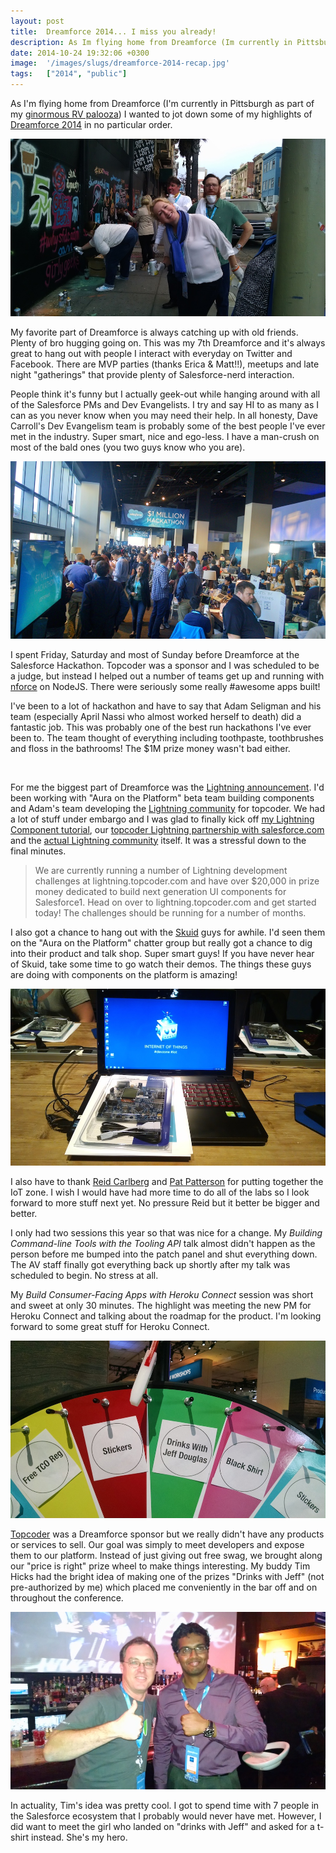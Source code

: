 ```yaml
---
layout: post
title:  Dreamforce 2014... I miss you already!
description: As Im flying home from Dreamforce (Im currently in Pittsburgh as part of my  ginormous RV palooza ) I wanted to jot down some of my highlights of Dreamforce 2014  in no particular order. My favorite part of Dreamforce is always catching up with old friends. Plenty of bro hugging going on. This was my 7th Dreamforce and its always great to hang out with people I interact with everyday on Twitter and Facebook. There are MVP parties (thanks Erica & Matt!!), meetups and late night gatherings that pr
date: 2014-10-24 19:32:06 +0300
image:  '/images/slugs/dreamforce-2014-recap.jpg'
tags:   ["2014", "public"]
---
```

<p>As I'm flying home from Dreamforce (I'm currently in Pittsburgh as part of my <a href="http://whereintheworldis.jeffdouglas.com">ginormous RV palooza</a>) I wanted to jot down some of my highlights of <a href="http://www.salesforce.com/dreamforce/DF14/">Dreamforce 2014</a> in no particular order.</p>
<p><img src="images/2014-10-13-17-59-49.jpg" alt="" ></p>
<p>My favorite part of Dreamforce is always catching up with old friends. Plenty of bro hugging going on. This was my 7th Dreamforce and it's always great to hang out with people I interact with everyday on Twitter and Facebook. There are MVP parties (thanks Erica & Matt!!), meetups and late night "gatherings" that provide plenty of Salesforce-nerd interaction.</p>
<p>People think it's funny but I actually geek-out while hanging around with all of the Salesforce PMs and Dev Evangelists. I try and say HI to as many as I can as you never know when you may need their help. In all honesty, Dave Carroll's Dev Evangelism team is probably some of the best people I've ever met in the industry. Super smart, nice and ego-less. I have a man-crush on most of the bald ones (you two guys know who you are).</p>
<p><img src="images/2014-10-12-14-14-34.jpg" alt="" ></p>
<p>I spent Friday, Saturday and most of Sunday before Dreamforce at the Salesforce Hackathon. Topcoder was a sponsor and I was scheduled to be a judge, but instead I helped out a number of teams get up and running with <a href="https://github.com/kevinohara80/nforce">nforce</a> on NodeJS. There were seriously some really #awesome apps built!</p>
<p>I've been to a lot of hackathon and have to say that Adam Seligman and his team (especially April Nassi who almost worked herself to death) did a fantastic job. This was probably one of the best run hackathons I've ever been to. The team thought of everything including toothpaste, toothbrushes and floss in the bathrooms! The $1M prize money wasn't bad either.</p>
<p><img src="http://3a72mb4dqcfnkgfimp04jgyyd.wpengine.netdna-cdn.com/wp-content/uploads/2014/10/s1-lightning.png" alt="" ></p>
<p>For me the biggest part of Dreamforce was the <a href="http://www.salesforce.com/platform/services/lightning/">Lightning announcement</a>. I'd been working with "Aura on the Platform" beta team building components and Adam's team developing the <a href="http://lightning.topcoder.com">Lightning community</a> for topcoder. We had a lot of stuff under embargo and I was glad to finally kick off <a href="/2014/10/14/tutorial-build-your-first-lightning-component/">my Lightning Component tutorial</a>, our <a href="http://www.topcoder.com/blog/announcing-the-20000-salesforce1-lighting-component-series/">topcoder Lightning partnership with salesforce.com</a> and the <a href="http://lightning.topcoder.com">actual Lightning community</a> itself. It was a stressful down to the final minutes.</p>
<blockquote>
<p>We are currently running a number of Lightning development challenges at lightning.topcoder.com and have over $20,000 in prize money dedicated to build next generation UI components for Salesforce1. Head on over to lightning.topcoder.com and get started today! The challenges should be running for a number of months.</p>
</blockquote>
<p>I also got a chance to hang out with the <a href="http://www.skuidify.com/">Skuid</a> guys for awhile. I'd seen them on the "Aura on the Platform" chatter group but really got a chance to dig into their product and talk shop. Super smart guys! If you have never hear of Skuid, take some time to go watch their demos. The things these guys are doing with components on the platform is amazing!</p>
<p><img src="images/2014-10-13-11-01-41.jpg" alt="" ></p>
<p>I also have to thank <a href="https://twitter.com/ReidCarlberg">Reid Carlberg</a> and <a href="https://twitter.com/metadaddy">Pat Patterson</a> for putting together the IoT zone. I wish I would have had more time to do all of the labs so I look forward to more stuff next yet. No pressure Reid but it better be bigger and better.</p>
<p>I only had two sessions this year so that was nice for a change. My <em>Building Command-line Tools with the Tooling API</em> talk almost didn't happen as the person before me bumped into the patch panel and shut everything down. The AV staff finally got everything back up shortly after my talk was scheduled to begin. No stress at all.</p>
<p>My <em>Build Consumer-Facing Apps with Heroku Connect</em> session was short and sweet at only 30 minutes. The highlight was meeting the new PM for Heroku Connect and talking about the roadmap for the product. I'm looking forward to some great stuff for Heroku Connect.</p>
<p><img src="images/2014-10-13-09-44-41.jpg" alt="" ></p>
<p><a href="http://www.topcoder.com">Topcoder</a> was a Dreamforce sponsor but we really didn't have any products or services to sell. Our goal was simply to meet developers and expose them to our platform. Instead of just giving out free swag, we brought along our "price is right" prize wheel to make things interesting. My buddy Tim Hicks had the bright idea of making one of the prizes "Drinks with Jeff" (not pre-authorized by me) which placed me conveniently in the bar off and on throughout the conference.</p>
<p><img src="images/2014-10-14-14-29-23.jpg" alt="" ></p>
<p>In actuality, Tim's idea was pretty cool. I got to spend time with 7 people in the Salesforce ecosystem that I probably would never have met. However, I did want to meet the girl who landed on "drinks with Jeff" and asked for a t-shirt instead. She's my hero.</p>

